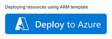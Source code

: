 Deploying resources using ARM template

<a href="https://portal.azure.com/#create/Microsoft.Template/uri/https%3A%2F%2Fraw.githubusercontent.com%2Fv-vaimane%2FPowershelllScript%2Fmain%2FARMTemplate_240622.json
/createUIDefinitionUri/https%3A%2F%2Fraw.githubusercontent.com%2Fv-vaimane%2FPowershelllScript%2Fmain%2FcustomeUi.json" target="_blank">
<img src="https://raw.githubusercontent.com/Azure/azure-quickstart-templates/master/1-CONTRIBUTION-GUIDE/images/deploytoazure.svg?sanitize=true" alt="Deploy To Azure" style="max-width: 100%;">
</a>



